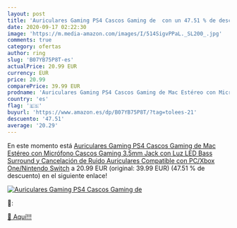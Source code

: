 ```yaml
---
layout: post
title: 'Auriculares Gaming PS4 Cascos Gaming de  con un 47.51 % de descuento'
date: 2020-09-17 02:22:30
image: 'https://m.media-amazon.com/images/I/514SigvPPaL._SL200_.jpg'
comments: true
category: ofertas
author: ring
slug: 'B07YB75P8T-es'
actualPrice: 20.99 EUR
currency: EUR
price: 20.99
comparePrice: 39.99 EUR
prodname: 'Auriculares Gaming PS4 Cascos Gaming de Mac Estéreo con Micrófono Cascos Gaming 3.5mm Jack con Luz LED Bass Surround y Cancelación de Ruido Auriculares Compatible con PC/Xbox One/Nintendo Switch'
country: 'es'
flag: '🇪🇸'
buyurl: 'https://www.amazon.es/dp/B07YB75P8T/?tag=tolees-21'
descuento: '47.51'
average: '20.29'
---
```


En este momento está [Auriculares Gaming PS4 Cascos Gaming de Mac Estéreo con Micrófono Cascos Gaming 3.5mm Jack con Luz LED Bass Surround y Cancelación de Ruido Auriculares Compatible con PC/Xbox One/Nintendo Switch](https://www.amazon.es/dp/B07YB75P8T/?tag=tolees-21) a 20.99 EUR (original: 39.99 EUR) (47.51 %  de descuento) en el siguiente enlace!

[![Auriculares Gaming PS4 Cascos Gaming de ](https://m.media-amazon.com/images/I/514SigvPPaL._SL200_.jpg)](https://www.amazon.es/dp/B07YB75P8T/?tag=tolees-21)

🔎:


[🛒 Aquí!!!](https://www.amazon.es/dp/B07YB75P8T/?tag=tolees-21)
